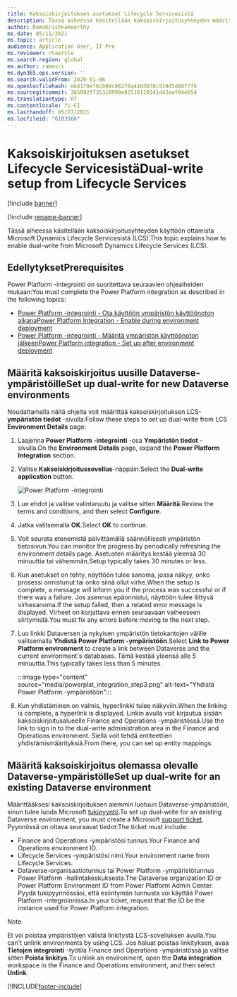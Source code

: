 ```yaml
---
title: Kaksoiskirjoituksen asetukset Lifecycle Servicesistä
description: Tässä aiheessa käsitellään kaksoiskirjoitusyhteyden määrittämistä Microsoft Dynamics Lifecycle Servicesistä (LCS).
author: RamaKrishnamoorthy
ms.date: 05/11/2021
ms.topic: article
audience: Application User, IT Pro
ms.reviewer: rhaertle
ms.search.region: global
ms.author: ramasri
ms.dyn365.ops.version: ''
ms.search.validFrom: 2020-01-06
ms.openlocfilehash: eb4170ef6cb09c862f6a4163670c519d5d8077fb
ms.sourcegitcommit: 365092f735310990e82516110141d42aaf04e654
ms.translationtype: HT
ms.contentlocale: fi-FI
ms.lasthandoff: 05/27/2021
ms.locfileid: "6103566"
---
```

# <a name="dual-write-setup-from-lifecycle-services"></a><span data-ttu-id="0ed3e-103">Kaksoiskirjoituksen asetukset Lifecycle Servicesistä</span><span class="sxs-lookup"><span data-stu-id="0ed3e-103">Dual-write setup from Lifecycle Services</span></span>

[!include [banner](../../includes/banner.md)]

[!include [rename-banner](~/includes/cc-data-platform-banner.md)]

<span data-ttu-id="0ed3e-104">Tässä aiheessa käsitellään kaksoiskirjoitusyhteyden käyttöön ottamista Microsoft Dynamics Lifecycle Servicesistä (LCS).</span><span class="sxs-lookup"><span data-stu-id="0ed3e-104">This topic explains how to enable dual-write from Microsoft Dynamics Lifecycle Services (LCS).</span></span>

## <a name="prerequisites"></a><span data-ttu-id="0ed3e-105">Edellytykset</span><span class="sxs-lookup"><span data-stu-id="0ed3e-105">Prerequisites</span></span>

<span data-ttu-id="0ed3e-106">Power Platform -integrointi on suoritettava seuraavien ohjeaiheiden mukaan:</span><span class="sxs-lookup"><span data-stu-id="0ed3e-106">You must complete the Power Platform integration as described in the following topics:</span></span>

+ [<span data-ttu-id="0ed3e-107">Power Platform -integrointi - Ota käyttöön ympäristön käyttöönoton aikana</span><span class="sxs-lookup"><span data-stu-id="0ed3e-107">Power Platform Integration - Enable during environment deployment</span></span>](../../power-platform/overview.md#enable-during-environment-deployment)
+ [<span data-ttu-id="0ed3e-108">Power Platform -integrointi - Määritä ympäristön käyttöönoton jälkeen</span><span class="sxs-lookup"><span data-stu-id="0ed3e-108">Power Platform integration - Set up after environment deployment</span></span>](../../power-platform/overview.md#set-up-after-environment-deployment)

## <a name="set-up-dual-write-for-new-dataverse-environments"></a><span data-ttu-id="0ed3e-109">Määritä kaksoiskirjoitus uusille Dataverse-ympäristöille</span><span class="sxs-lookup"><span data-stu-id="0ed3e-109">Set up dual-write for new Dataverse environments</span></span>

<span data-ttu-id="0ed3e-110">Noudattamalla näitä ohjeita voit määrittää kaksoiskirjoituksen LCS-**ympäristön tiedot** -sivulla:</span><span class="sxs-lookup"><span data-stu-id="0ed3e-110">Follow these steps to set up dual-write from LCS **Environment Details** page:</span></span>

1. <span data-ttu-id="0ed3e-111">Laajenna **Power Platform -integrointi** -osa **Ympäristön tiedot** -sivulla.</span><span class="sxs-lookup"><span data-stu-id="0ed3e-111">On the **Environment Details** page, expand the **Power Platform Integration** section.</span></span>

2. <span data-ttu-id="0ed3e-112">Valitse **Kaksoiskirjoitussovellus**-näppäin.</span><span class="sxs-lookup"><span data-stu-id="0ed3e-112">Select the **Dual-write application** button.</span></span>

    ![Power Platform -integrointi](media/powerplat_integration_step2.png)

3. <span data-ttu-id="0ed3e-114">Lue ehdot ja valitse valintaruutu ja valitse sitten **Määritä**.</span><span class="sxs-lookup"><span data-stu-id="0ed3e-114">Review the terms and conditions, and then select **Configure**.</span></span>

4. <span data-ttu-id="0ed3e-115">Jatka valitsemalla **OK**.</span><span class="sxs-lookup"><span data-stu-id="0ed3e-115">Select **OK** to continue.</span></span>

5. <span data-ttu-id="0ed3e-116">Voit seurata etenemistä päivittämällä säännöllisesti ympäristön tietosivun.</span><span class="sxs-lookup"><span data-stu-id="0ed3e-116">You can monitor the progress by periodically refreshing the environment details page.</span></span> <span data-ttu-id="0ed3e-117">Asetusten määritys kestää yleensä 30 minuuttia tai vähemmän.</span><span class="sxs-lookup"><span data-stu-id="0ed3e-117">Setup typically takes 30 minutes or less.</span></span>  

6. <span data-ttu-id="0ed3e-118">Kun asetukset on tehty, näyttöön tulee sanoma, jossa näkyy, onko prosessi onnistunut tai onko siinä ollut virhe.</span><span class="sxs-lookup"><span data-stu-id="0ed3e-118">When the setup is complete, a message will inform you if the process was successful or if there was a failure.</span></span> <span data-ttu-id="0ed3e-119">Jos asennus epäonnistui, näyttöön tulee liittyvä virhesanoma.</span><span class="sxs-lookup"><span data-stu-id="0ed3e-119">If the setup failed, then a related error message is displayed.</span></span> <span data-ttu-id="0ed3e-120">Virheet on korjattava ennen seuraavaan vaiheeseen siirtymistä.</span><span class="sxs-lookup"><span data-stu-id="0ed3e-120">You must fix any errors before moving to the next step.</span></span>

7. <span data-ttu-id="0ed3e-121">Luo linkki Dataversen ja nykyisen ympäristön tietokantojen välille valitsemalla **Yhdistä Power Platform -ympäristöön**.</span><span class="sxs-lookup"><span data-stu-id="0ed3e-121">Select **Link to Power Platform environment** to create a link between Dataverse and the current environment's databases.</span></span> <span data-ttu-id="0ed3e-122">Tämä kestää yleensä alle 5 minuuttia.</span><span class="sxs-lookup"><span data-stu-id="0ed3e-122">This typically takes less than 5 minutes.</span></span>

    :::image type="content" source="media/powerplat_integration_step3.png" alt-text="Yhdistä Power Platform -ympäristöön":::

8. <span data-ttu-id="0ed3e-124">Kun yhdistäminen on valmis, hyperlinkki tulee näkyviin.</span><span class="sxs-lookup"><span data-stu-id="0ed3e-124">When the linking is complete, a hyperlink is displayed.</span></span> <span data-ttu-id="0ed3e-125">Linkin avulla voit kirjautua sisään kaksoiskirjoitusalueelle Finance and Operations -ympäristössä.</span><span class="sxs-lookup"><span data-stu-id="0ed3e-125">Use the link to sign in to the dual-write administration area in the Finance and Operations environment.</span></span> <span data-ttu-id="0ed3e-126">Siellä voit tehdä entiteettien yhdistämismäärityksiä.</span><span class="sxs-lookup"><span data-stu-id="0ed3e-126">From there, you can set up entity mappings.</span></span>

## <a name="set-up-dual-write-for-an-existing-dataverse-environment"></a><span data-ttu-id="0ed3e-127">Määritä kaksoiskirjoitus olemassa olevalle Dataverse-ympäristölle</span><span class="sxs-lookup"><span data-stu-id="0ed3e-127">Set up dual-write for an existing Dataverse environment</span></span>

<span data-ttu-id="0ed3e-128">Määrittääksesi kaksoiskirjoituksen aiemmin luotuun Dataverse-ympäristöön, sinun tulee luoda Microsoft [tukipyyntö](../../lifecycle-services/lcs-support.md).</span><span class="sxs-lookup"><span data-stu-id="0ed3e-128">To set up dual-write for an existing Dataverse environment, you must create a Microsoft [support ticket](../../lifecycle-services/lcs-support.md).</span></span> <span data-ttu-id="0ed3e-129">Pyynnössä on oltava seuraavat tiedot:</span><span class="sxs-lookup"><span data-stu-id="0ed3e-129">The ticket must include:</span></span>

+ <span data-ttu-id="0ed3e-130">Finance and Operations -ympäristösi tunnus.</span><span class="sxs-lookup"><span data-stu-id="0ed3e-130">Your Finance and Operations environment ID.</span></span>
+ <span data-ttu-id="0ed3e-131">Lifecycle Services -ympäristösi nimi.</span><span class="sxs-lookup"><span data-stu-id="0ed3e-131">Your environment name from Lifecycle Services.</span></span>
+ <span data-ttu-id="0ed3e-132">Dataverse-organisaatiotunnus tai Power Platform -ympäristötunnus Power Platform -hallintakeskuksesta.</span><span class="sxs-lookup"><span data-stu-id="0ed3e-132">The Dataverse organization ID or Power Platform Environment ID from Power Platform Admin Center.</span></span> <span data-ttu-id="0ed3e-133">Pyydä tukipyynnössäsi, että esiintymän tunnusta voi käyttää Power Platform -integroinnissa.</span><span class="sxs-lookup"><span data-stu-id="0ed3e-133">In your ticket, request that the ID be the instance used for Power Platform integration.</span></span>

> [!NOTE]
> <span data-ttu-id="0ed3e-134">Et voi poistaa ympäristöjen välistä linkitystä LCS-sovelluksen avulla.</span><span class="sxs-lookup"><span data-stu-id="0ed3e-134">You can't unlink environments by using LCS.</span></span> <span data-ttu-id="0ed3e-135">Jos haluat poistaa linkityksen, avaa **Tietojen integrointi** -työtila Finance and Operations -ympäristössä ja valitse sitten **Poista linkitys**.</span><span class="sxs-lookup"><span data-stu-id="0ed3e-135">To unlink an environment, open the **Data integration** workspace in the Finance and Operations environment, and then select **Unlink**.</span></span>

[!INCLUDE[footer-include](../../../../includes/footer-banner.md)]
